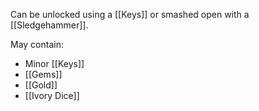 Can be unlocked using a [[Keys]] or smashed open with a [[Sledgehammer]].

May contain:
- Minor [[Keys]]
- [[Gems]]
- [[Gold]]
- [[Ivory Dice]]